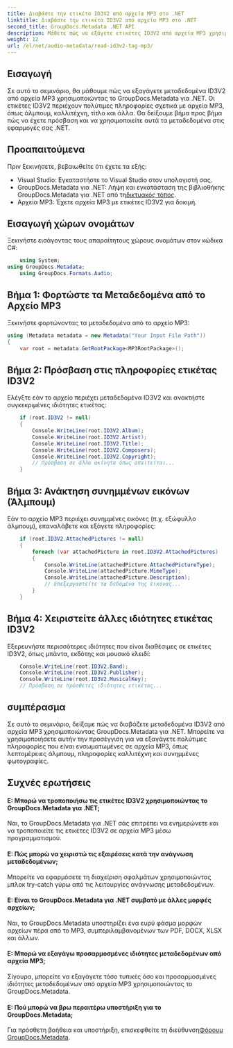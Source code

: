 ```yaml
---
title: Διαβάστε την ετικέτα ID3V2 από αρχεία MP3 στο .NET
linktitle: Διαβάστε την ετικέτα ID3V2 από αρχεία MP3 στο .NET
second_title: GroupDocs.Metadata .NET API
description: Μάθετε πώς να εξάγετε ετικέτες ID3V2 από αρχεία MP3 χρησιμοποιώντας το GroupDocs.Metadata για .NET. Αποκτήστε πρόσβαση σε άλμπουμ, καλλιτέχνη και άλλα μέσω προγραμματισμού.
weight: 12
url: /el/net/audio-metadata/read-id3v2-tag-mp3/
---
```

## Εισαγωγή
Σε αυτό το σεμινάριο, θα μάθουμε πώς να εξαγάγετε μεταδεδομένα ID3V2 από αρχεία MP3 χρησιμοποιώντας το GroupDocs.Metadata για .NET. Οι ετικέτες ID3V2 περιέχουν πολύτιμες πληροφορίες σχετικά με αρχεία MP3, όπως άλμπουμ, καλλιτέχνη, τίτλο και άλλα. Θα δείξουμε βήμα προς βήμα πώς να έχετε πρόσβαση και να χρησιμοποιείτε αυτά τα μεταδεδομένα στις εφαρμογές σας .NET.
## Προαπαιτούμενα
Πριν ξεκινήσετε, βεβαιωθείτε ότι έχετε τα εξής:
- Visual Studio: Εγκαταστήστε το Visual Studio στον υπολογιστή σας.
-  GroupDocs.Metadata για .NET: Λήψη και εγκατάσταση της βιβλιοθήκης GroupDocs.Metadata για .NET από τη[δικτυακός τόπος](https://releases.groupdocs.com/metadata/net/).
- Αρχεία MP3: Έχετε αρχεία MP3 με ετικέτες ID3V2 για δοκιμή.

## Εισαγωγή χώρων ονομάτων
Ξεκινήστε εισάγοντας τους απαραίτητους χώρους ονομάτων στον κώδικα C#:
```csharp
    using System;
using GroupDocs.Metadata;
    using GroupDocs.Formats.Audio;
```
## Βήμα 1: Φορτώστε τα Μεταδεδομένα από το Αρχείο MP3
Ξεκινήστε φορτώνοντας τα μεταδεδομένα από το αρχείο MP3:
```csharp
using (Metadata metadata = new Metadata("Your Input File Path"))
{
    var root = metadata.GetRootPackage<MP3RootPackage>();
```
## Βήμα 2: Πρόσβαση στις πληροφορίες ετικέτας ID3V2
Ελέγξτε εάν το αρχείο περιέχει μεταδεδομένα ID3V2 και ανακτήστε συγκεκριμένες ιδιότητες ετικέτας:
```csharp
    if (root.ID3V2 != null)
    {
        Console.WriteLine(root.ID3V2.Album);
        Console.WriteLine(root.ID3V2.Artist);
        Console.WriteLine(root.ID3V2.Title);
        Console.WriteLine(root.ID3V2.Composers);
        Console.WriteLine(root.ID3V2.Copyright);
        // Πρόσβαση σε άλλα ακίνητα όπως απαιτείται...
    }
```
## Βήμα 3: Ανάκτηση συνημμένων εικόνων (Άλμπουμ)
Εάν το αρχείο MP3 περιέχει συνημμένες εικόνες (π.χ. εξώφυλλο άλμπουμ), επαναλάβετε και εξάγετε πληροφορίες:
```csharp
    if (root.ID3V2.AttachedPictures != null)
    {
        foreach (var attachedPicture in root.ID3V2.AttachedPictures)
        {
            Console.WriteLine(attachedPicture.AttachedPictureType);
            Console.WriteLine(attachedPicture.MimeType);
            Console.WriteLine(attachedPicture.Description);
            // Επεξεργαστείτε τα δεδομένα της εικόνας...
        }
    }
```
## Βήμα 4: Χειριστείτε άλλες ιδιότητες ετικέτας ID3V2
Εξερευνήστε περισσότερες ιδιότητες που είναι διαθέσιμες σε ετικέτες ID3V2, όπως μπάντα, εκδότης και μουσικό κλειδί:
```csharp
    Console.WriteLine(root.ID3V2.Band);
    Console.WriteLine(root.ID3V2.Publisher);
    Console.WriteLine(root.ID3V2.MusicalKey);
    // Πρόσβαση σε πρόσθετες ιδιότητες ετικέτας...
```

## συμπέρασμα
Σε αυτό το σεμινάριο, δείξαμε πώς να διαβάζετε μεταδεδομένα ID3V2 από αρχεία MP3 χρησιμοποιώντας GroupDocs.Metadata για .NET. Μπορείτε να χρησιμοποιήσετε αυτήν την προσέγγιση για να εξαγάγετε πολύτιμες πληροφορίες που είναι ενσωματωμένες σε αρχεία MP3, όπως λεπτομέρειες άλμπουμ, πληροφορίες καλλιτέχνη και συνημμένες φωτογραφίες.

## Συχνές ερωτήσεις
#### Ε: Μπορώ να τροποποιήσω τις ετικέτες ID3V2 χρησιμοποιώντας το GroupDocs.Metadata για .NET;
Ναι, το GroupDocs.Metadata για .NET σάς επιτρέπει να ενημερώνετε και να τροποποιείτε τις ετικέτες ID3V2 σε αρχεία MP3 μέσω προγραμματισμού.
#### Ε: Πώς μπορώ να χειριστώ τις εξαιρέσεις κατά την ανάγνωση μεταδεδομένων;
Μπορείτε να εφαρμόσετε τη διαχείριση σφαλμάτων χρησιμοποιώντας μπλοκ try-catch γύρω από τις λειτουργίες ανάγνωσης μεταδεδομένων.
#### Ε: Είναι το GroupDocs.Metadata για .NET συμβατό με άλλες μορφές αρχείων;
Ναι, το GroupDocs.Metadata υποστηρίζει ένα ευρύ φάσμα μορφών αρχείων πέρα από το MP3, συμπεριλαμβανομένων των PDF, DOCX, XLSX και άλλων.
#### Ε: Μπορώ να εξαγάγω προσαρμοσμένες ιδιότητες μεταδεδομένων από αρχεία MP3;
Σίγουρα, μπορείτε να εξαγάγετε τόσο τυπικές όσο και προσαρμοσμένες ιδιότητες μεταδεδομένων από αρχεία MP3 χρησιμοποιώντας το GroupDocs.Metadata.
#### Ε: Πού μπορώ να βρω περαιτέρω υποστήριξη για το GroupDocs.Metadata;
 Για πρόσθετη βοήθεια και υποστήριξη, επισκεφθείτε τη διεύθυνση[Φόρουμ GroupDocs.Metadata](https://forum.groupdocs.com/c/metadata/14).